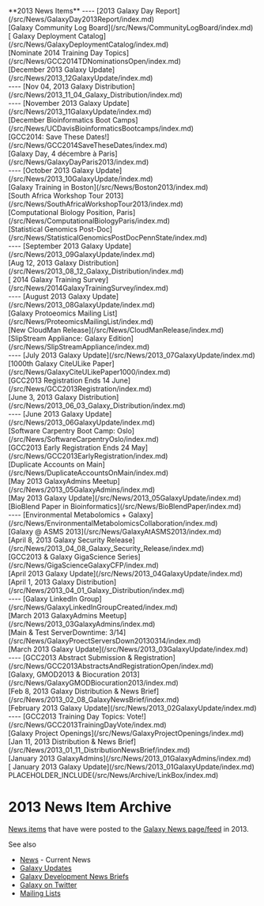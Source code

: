 <div class='linkbox'>
**2013 News Items**
----
[2013 Galaxy Day Report](/src/News/GalaxyDay2013Report/index.md)<br />
[Galaxy Community Log Board](/src/News/CommunityLogBoard/index.md)<br />
[ Galaxy Deployment Catalog](/src/News/GalaxyDeploymentCatalog/index.md)<br />
[Nominate 2014 Training Day Topics](/src/News/GCC2014TDNominationsOpen/index.md)<br />
[December 2013 Galaxy Update](/src/News/2013_12GalaxyUpdate/index.md)<br />
----
[Nov 04, 2013 Galaxy Distribution](/src/News/2013_11_04_Galaxy_Distribution/index.md)<br />
----
[November 2013 Galaxy Update](/src/News/2013_11GalaxyUpdate/index.md)<br />
[December Bioinformatics Boot Camps](/src/News/UCDavisBioinformaticsBootcamps/index.md)<br />
[GCC2014: Save These Dates!](/src/News/GCC2014SaveTheseDates/index.md)<br />
[Galaxy Day, 4 décembre à Paris](/src/News/GalaxyDayParis2013/index.md)<br />
----
[October 2013 Galaxy Update](/src/News/2013_10GalaxyUpdate/index.md)<br />
[Galaxy Training in Boston](/src/News/Boston2013/index.md)<br />
[South Africa Workshop Tour 2013](/src/News/SouthAfricaWorkshopTour2013/index.md)<br />
[Computational Biology Position, Paris](/src/News/ComputationalBiologyParis/index.md)<br />
[Statistical Genomics Post-Doc](/src/News/StatisticalGenomicsPostDocPennState/index.md)<br />
----
[September 2013 Galaxy Update](/src/News/2013_09GalaxyUpdate/index.md)<br />
[Aug 12, 2013 Galaxy Distribution](/src/News/2013_08_12_Galaxy_Distribution/index.md)<br />
[ 2014 Galaxy Training Survey](/src/News/2014GalaxyTrainingSurvey/index.md)<br />
----
[August 2013 Galaxy Update](/src/News/2013_08GalaxyUpdate/index.md)<br />
[Galaxy Protoeomics Mailing List](/src/News/ProteomicsMailingList/index.md)<br />
[New CloudMan Release](/src/News/CloudManRelease/index.md)<br />
[SlipStream Appliance: Galaxy Edition](/src/News/SlipStreamAppliance/index.md)<br />
----
[July 2013 Galaxy Update](/src/News/2013_07GalaxyUpdate/index.md)<br />
[1000th Galaxy CiteULike Paper](/src/News/GalaxyCiteULikePaper1000/index.md)<br />
[GCC2013 Registration Ends 14 June](/src/News/GCC2013Registration/index.md)<br />
[June 3, 2013 Galaxy Distribution](/src/News/2013_06_03_Galaxy_Distribution/index.md)<br />
----
[June 2013 Galaxy Update](/src/News/2013_06GalaxyUpdate/index.md)<br />
[Software Carpentry Boot Camp: Oslo](/src/News/SoftwareCarpentryOslo/index.md)<br />
[GCC2013 Early Registration Ends 24 May](/src/News/GCC2013EarlyRegistration/index.md)<br />
[Duplicate Accounts on Main](/src/News/DuplicateAccountsOnMain/index.md)<br />
[May 2013 GalaxyAdmins Meetup](/src/News/2013_05GalaxyAdmins/index.md)<br />
[May 2013 Galaxy Update](/src/News/2013_05GalaxyUpdate/index.md)<br />
[BioBlend Paper in Bioinformatics](/src/News/BioBlendPaper/index.md)<br />
----
[Environmental Metabolomics + Galaxy](/src/News/EnvironmentalMetabolomicsCollaboration/index.md)<br />
[Galaxy @ ASMS 2013](/src/News/GalaxyAtASMS2013/index.md)<br />
[April 8, 2013 Galaxy Security Release](/src/News/2013_04_08_Galaxy_Security_Release/index.md)<br />
[GCC2013 & Galaxy GigaScience Series](/src/News/GigaScienceGalaxyCFP/index.md)<br />
[April 2013 Galaxy Update](/src/News/2013_04GalaxyUpdate/index.md)<br />
[April 1, 2013 Galaxy Distribution](/src/News/2013_04_01_Galaxy_Distribution/index.md)<br />
----
[Galaxy LinkedIn Group](/src/News/GalaxyLinkedInGroupCreated/index.md)<br />
[March 2013 GalaxyAdmins Meetup](/src/News/2013_03GalaxyAdmins/index.md)<br />
[Main & Test ServerDowntime: 3/14](/src/News/GalaxyProectServersDown20130314/index.md)<br />
[March 2013 Galaxy Update](/src/News/2013_03GalaxyUpdate/index.md)<br />
----
[GCC2013 Abstract Submission & Registration](/src/News/GCC2013AbstractsAndRegistrationOpen/index.md)<br />
[Galaxy, GMOD2013 & Biocuration 2013](/src/News/GalaxyGMODBiocuration2013/index.md)<br />
[Feb 8, 2013 Galaxy Distribution & News Brief](/src/News/2013_02_08_GalaxyNewsBrief/index.md)<br />
[February 2013 Galaxy Update](/src/News/2013_02GalaxyUpdate/index.md)<br />
----
[GCC2013 Training Day Topics: Vote!](/src/News/GCC2013TrainingDayVote/index.md)<br />
[Galaxy Project Openings](/src/News/GalaxyProjectOpenings/index.md)<br />
[Jan 11, 2013 Distribution & News Brief](/src/News/2013_01_11_DistributionNewsBrief/index.md)<br />
[January 2013 GalaxyAdmins](/src/News/2013_01GalaxyAdmins/index.md)<br />
[ January 2013 Galaxy Update](/src/News/2013_01GalaxyUpdate/index.md)<br />
</div>
PLACEHOLDER_INCLUDE(/src/News/Archive/LinkBox/index.md)

# 2013 News Item Archive

[News items](/src/News/index.md) that have were posted to the [Galaxy News page/feed](/src/News/index.md) in 2013.

See also 
* [News](/src/News/index.md) - Current News
* [Galaxy Updates](/src/GalaxyUpdates/index.md)
* [Galaxy Development News Briefs](/src/DevNewsBriefs/index.md)
* [Galaxy on Twitter](/src/GalaxyOnTwitter/index.md)
* [Mailing Lists](/src/MailingLists/index.md)

<div class='newsItemList'>
 

